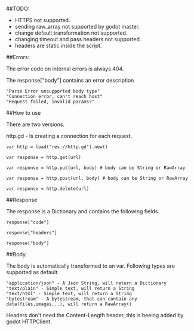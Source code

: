 ##TODO:

 - HTTPS not supported.
 - sending raw_array not supported by godot master.
 - change default transformation not supported.
 - changing timeout and pass headers not supported.
 - headers are static inside the script.

##Errors:

The error code on internal errors is always 404.

The response["body"] contains an error description

	"Parse Error unsupported body type"
	"Connection error, can't reach host"
	"Request failed, invalid params?"

##How to use

There are two versions.

http.gd - Is creating a connection for each request.
	
	var http = load("res://http.gd").new()

	var response = http.get(url)

	var response = http.put(url, body) # body can be String or RawArray

	var response = http.post(url, body) # body can be String or RawArray

	var response = http.delete(url)


##Response

The response is a Dictionary and contains the following fields.

	response["code"]

	response["headers"]

	response["body"]

##Body

The body is automatically transformed to an var. Following types are supported as default

	"application/json" - A Json String, will return a Dictionary 
	"text/plain" - Simple text, will return a String
	"text/html" - Simple text, will return a String
	"bytestream" - A bytestream, that can contain any data(files,images,..), will return a RawArray()

Headers don't need the Content-Length header, this is beeing added by godot HTTPClient.

